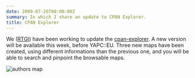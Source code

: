 ```yaml
---
date: 2009-07-26T00:00:00Z
summary: In which I share an update to CPAN Explorer.
title: CPAN Explorer
---
```


We ([RTGI](http://rtgi.fr)) have been working to update the [cpan-explorer](http://cpan-explorer.org). A new version will be available this week, before YAPC::EU. Three new maps have been created, using different informations than the previous one, and you will be able to search and pinpoint the browsable maps.

<img src='/imgs/authorsmap.webp' alt='authors map'>
